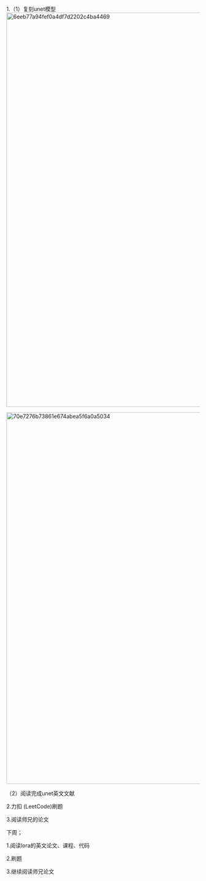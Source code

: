 1.（1）复刻unet模型
<img width="1920" height="1029" alt="6eeb77a94fef0a4df7d2202c4ba4469" src="https://github.com/user-attachments/assets/a6310999-ee86-4b4c-abb7-a78faab2162b" />


<img width="1826" height="970" alt="70e7276b73861e674abea5f6a0a5034" src="https://github.com/user-attachments/assets/a7a04878-cf7a-48f8-9f82-4ed8e77d41e8" />


（2）阅读完成unet英文文献

2.力扣 (LeetCode)刷题

3.阅读师兄的论文

下周；

1.阅读lora的英文论文、课程、代码

2.刷题

3.继续阅读师兄论文


